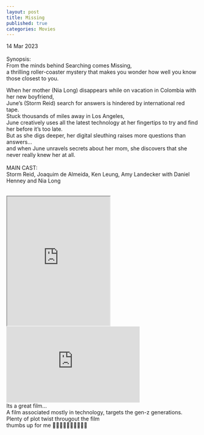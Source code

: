 ```yaml
---
layout: post
title: Missing
published: true
categories: Movies
---
```

14 Mar 2023
<br>
<br>
Synopsis:
<br>
From the minds behind Searching comes Missing, 
<br>
a thrilling roller-coaster mystery that makes you wonder how well you know those closest to you. 
<br>
<!--more-->
When her mother (Nia Long) disappears while on vacation in Colombia with her new boyfriend, 
<br>
June’s (Storm Reid) search for answers is hindered by international red tape. 
<br>
Stuck thousands of miles away in Los Angeles, 
<br>
June creatively uses all the latest technology at her fingertips to try and find her before it’s too late. 
<br>
But as she digs deeper, her digital sleuthing raises more questions than answers...
<br>
and when June unravels secrets about her mom, she discovers that she never really knew her at all.
<br>
<br>
MAIN CAST:
<br>
Storm Reid, Joaquim de Almeida, Ken Leung, Amy Landecker with Daniel Henney and Nia Long
<br>
<br>
<iframe src="https://drive.google.com/file/d/1ei4RHE8WWAfYPCHMqH6muEhxO3HcNx0L/preview" width="270" height="340" allow="autoplay"></iframe>
<br>
<iframe width="350" height="200" src="https://www.youtube.com/embed/seBixtcx19E" frameborder="0" allow="accelerometer; autoplay; encrypted-media; gyroscope; picture-in-picture" allowfullscreen></iframe>
<br>
Its a great film...
<br>
A film associated mostly in technology, targets the gen-z generations.
<br>
Plenty of plot twist througout the film 
<br>
thumbs up for me 👍🏻👍🏻👍🏻👍🏻👍🏻
